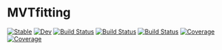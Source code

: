 # MVTfitting

[![Stable](https://img.shields.io/badge/docs-stable-blue.svg)](https://DarioSarra.github.io/MVTfitting.jl/stable/)
[![Dev](https://img.shields.io/badge/docs-dev-blue.svg)](https://DarioSarra.github.io/MVTfitting.jl/dev/)
[![Build Status](https://travis-ci.com/DarioSarra/MVTfitting.jl.svg?branch=main)](https://travis-ci.com/DarioSarra/MVTfitting.jl)
[![Build Status](https://ci.appveyor.com/api/projects/status/github/DarioSarra/MVTfitting.jl?svg=true)](https://ci.appveyor.com/project/DarioSarra/MVTfitting-jl)
[![Build Status](https://api.cirrus-ci.com/github/DarioSarra/MVTfitting.jl.svg)](https://cirrus-ci.com/github/DarioSarra/MVTfitting.jl)
[![Coverage](https://codecov.io/gh/DarioSarra/MVTfitting.jl/branch/main/graph/badge.svg)](https://codecov.io/gh/DarioSarra/MVTfitting.jl)
[![Coverage](https://coveralls.io/repos/github/DarioSarra/MVTfitting.jl/badge.svg?branch=main)](https://coveralls.io/github/DarioSarra/MVTfitting.jl?branch=main)

